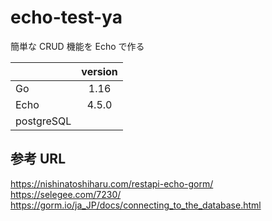 # echo-test-ya

簡単な CRUD 機能を Echo で作る

|            | version |
| :--------- | :-----: |
| Go         |  1.16   |
| Echo       |  4.5.0  |
| postgreSQL |         |

## 参考 URL

https://nishinatoshiharu.com/restapi-echo-gorm/
https://selegee.com/7230/
https://gorm.io/ja_JP/docs/connecting_to_the_database.html
